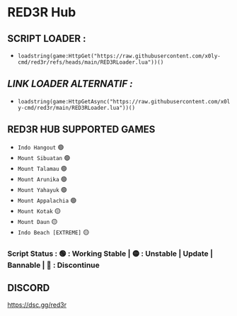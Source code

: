# RED3R Hub

## **SCRIPT LOADER :**
- ```loadstring(game:HttpGet("https://raw.githubusercontent.com/x0ly-cmd/red3r/refs/heads/main/RED3RLoader.lua"))()```

## *LINK LOADER ALTERNATIF :*
- ```loadstring(game:HttpGetAsync("https://raw.githubusercontent.com/x0ly-cmd/red3r/main/RED3RLoader.lua"))()```

## **RED3R HUB SUPPORTED GAMES** 

- `Indo Hangout` :green_circle:
- `Mount Sibuatan` :green_circle:
- `Mount Talamau` :green_circle:
- `Mount Arunika` :green_circle:
- `Mount Yahayuk` :green_circle:
- `Mount Appalachia` :green_circle:
- `Mount Kotak` :yellow_circle:
- `Mount Daun` :yellow_circle:
- `Indo Beach [EXTREME]` :yellow_circle:

### Script Status :  :green_circle: : Working Stable |  :yellow_circle:  : Unstable | Update | Bannable |  :red_circle: : Discontinue

## **DISCORD**
https://dsc.gg/red3r
